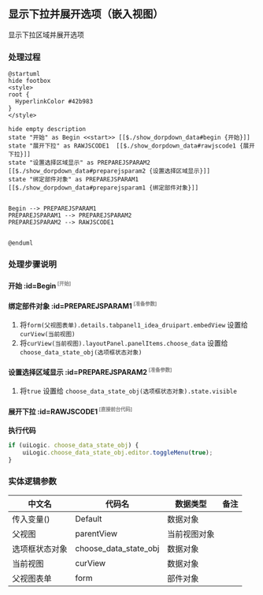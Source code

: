 ## 显示下拉并展开选项（嵌入视图） <!-- {docsify-ignore-all} -->

   显示下拉区域并展开选项

### 处理过程

```plantuml
@startuml
hide footbox
<style>
root {
  HyperlinkColor #42b983
}
</style>

hide empty description
state "开始" as Begin <<start>> [[$./show_dorpdown_data#begin {开始}]]
state "展开下拉" as RAWJSCODE1  [[$./show_dorpdown_data#rawjscode1 {展开下拉}]]
state "设置选择区域显示" as PREPAREJSPARAM2  [[$./show_dorpdown_data#preparejsparam2 {设置选择区域显示}]]
state "绑定部件对象" as PREPAREJSPARAM1  [[$./show_dorpdown_data#preparejsparam1 {绑定部件对象}]]


Begin --> PREPAREJSPARAM1
PREPAREJSPARAM1 --> PREPAREJSPARAM2
PREPAREJSPARAM2 --> RAWJSCODE1


@enduml
```


### 处理步骤说明

#### 开始 :id=Begin<sup class="footnote-symbol"> <font color=gray size=1>[开始]</font></sup>




#### 绑定部件对象 :id=PREPAREJSPARAM1<sup class="footnote-symbol"> <font color=gray size=1>[准备参数]</font></sup>



1. 将`form(父视图表单).details.tabpanel1_idea_druipart.embedView` 设置给  `curView(当前视图)`
2. 将`curView(当前视图).layoutPanel.panelItems.choose_data` 设置给  `choose_data_state_obj(选项框状态对象)`

#### 设置选择区域显示 :id=PREPAREJSPARAM2<sup class="footnote-symbol"> <font color=gray size=1>[准备参数]</font></sup>



1. 将`true` 设置给  `choose_data_state_obj(选项框状态对象).state.visible`

#### 展开下拉 :id=RAWJSCODE1<sup class="footnote-symbol"> <font color=gray size=1>[直接前台代码]</font></sup>



<p class="panel-title"><b>执行代码</b></p>

```javascript
if (uiLogic. choose_data_state_obj) {
    uiLogic.choose_data_state_obj.editor.toggleMenu(true);
}
```



### 实体逻辑参数

|    中文名   |    代码名    |  数据类型      |备注 |
| --------| --------| --------  | --------   |
|传入变量(<i class="fa fa-check"/></i>)|Default|数据对象||
|父视图|parentView|当前视图对象||
|选项框状态对象|choose_data_state_obj|数据对象||
|当前视图|curView|数据对象||
|父视图表单|form|部件对象||

